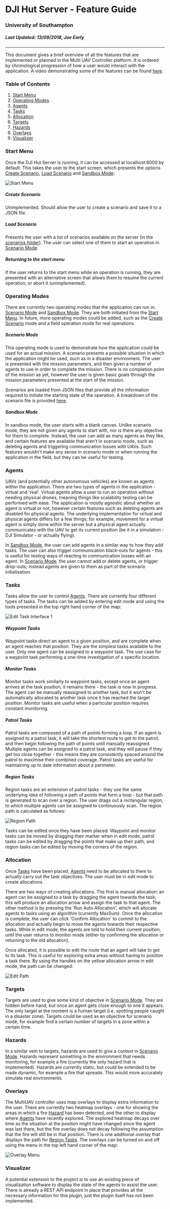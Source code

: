 # DJI Hut Server - Feature Guide
### University of Southampton
##### Last Updated: 13/09/2018, Joe Early
------
This document gives a brief overview of all the features that are implemented or planned in the Multi UAV Controller platform. It is ordered by chronological progression of how a user would interact with the application. A video demonstrating some of the features can be found [here][1].

### Table of Contents

1. [Start Menu](#markdown-header-start-menu)
2. [Operating Modes](#markdown-header-operating-modes)
3. [Agents](#markdown-header-operating-modes)
4. [Tasks](#markdown-header-tasks)
5. [Allocation](#markdown-header-allocation)
6. [Targets](#markdown-header-targets)
7. [Hazards](#markdown-header-hazards)
8. [Overlays](#markdown-header-overlays)
9. [Visualizer](#markdown-header-visualizer)

### Start Menu

Once the DJI Hut Server is running, it can be accessed at localhost:8000 by default. This takes the user to the start screen, which presents the options [Create Scenario](#markdown-header-create-scenario), [Load Scenario](#markdown-header-load-scenario) and [Sandbox Mode](#markdown-header-sandbox-mode):

![Start Menu][start_menu]

##### Create Scenario

Unimplemented. Should allow the user to create a scenario and save it to a JSON file.

##### Load Scenario

Presents the user with a list of scenarios available on the server (in the [scenarios folder][2]). The user can select one of them to start an operation in [Scenario Mode](#markdown-header-scenario-mode).

##### Returning to the start menu

If the user returns to the start menu while an operation is running, they are presented with an alternative screen that allows them to resume the current operation, or abort it (unimplemented).

### Operating Modes

There are currently two operating modes that the application can run in: [Scenario Mode](#markdown-header-scenario-mode) and [Sandbox Mode](#markdown-header-sandbox-mode). They are both initiated from the [Start Menu](#markdown-header-start-menu). In future, more operating modes could be added, such as the [Create Scenario](#markdown-header-create-scenario) mode and a field operation mode for real operations.

##### Scenario Mode

This operating mode is used to demonstrate how the application could be used for an actual mission. A scenario presents a possible situation in which the application might be used, such as in a disaster environment. The user is presented with the mission parameters, and then given a number of agents to use in order to complete the mission. There is no completion point of the mission as yet, however the user is given basic goals through the mission parameters presented at the start of the mission.

Scenarios are loaded from JSON files that provide all the information required to initiate the starting state of the operation. A breakdown of the scenario file is provided [here][3].

##### Sandbox Mode

In sandbox mode, the user starts with a blank canvas. Unlike scenario mode, they are not given any agents to start with, nor is there any objective for them to complete. Instead, the user can add as many agents as they like, and certain features are available that aren't in scenario mode, such as deleting agents and triggering communication losses with UAVs. Such features wouldn't make any sense in scenario mode or when running the application in the field, but they can be useful for testing.

### Agents

UAVs (and potentially other autonomous vehicles) are known as agents within the application. There are two types of agents in the application - virtual and 'real'. Virtual agents allow a user to run an operation without needing physical drones, meaning things like scalability testing can be performed with ease. The application is mostly agnostic about whether an agent is virtual or not, however certain features such as deleting agents are disabled for physical agents. The underlying implementation for virtual and physical agents differs for a few things; for example, movement for a virtual agent is simply done within the server but a physical agent actually communicates with the UAV to get its current position (be it in a simulation - DJI Simulator - or actually flying).

In [Sandbox Mode](#markdown-header-sandbox-mode), the user can add agents in a similar way to how they add tasks. The user can also trigger communication black-outs for agents - this is useful for testing ways of reacting to communication losses with an agent. In [Scenario Mode](#markdown-header-scenario-mode), the user cannot add or delete agents, or trigger drop-outs; instead agents are given to them as part of the scenario initialisation.

### Tasks

Tasks allow the user to control [Agents](#markdown-header-agents). There are currently four different types of tasks. The tasks can be added by entering edit mode and using the tools presented in the top right hand corner of the map:

![Edit Task Interface 1][edit_task_interface_1]

##### Waypoint Tasks
Waypoint tasks direct an agent to a given position, and are complete when an agent reaches that position. They are the simplest tasks available to the user. Only one agent can be assigned to a waypoint task. The use case for a waypoint task performing a one-time investigation of a specific location.
##### Monitor Tasks
Monitor tasks work similarly to waypoint tasks, except once an agent arrives at the task position, it remains there - the task is now in progress. The agent can be manually reassigned to another task, but it won't be automatically allocated to another task once it has reached the target position. Monitor tasks are useful when a particular position requires constant monitoring.
##### Patrol Tasks
Patrol tasks are composed of a path of points forming a loop. If an agent is assigned to a patrol task, it will take the shortest route to get to the patrol, and then begin following the path of points until manually reassigned. Multiple agents can be assigned to a patrol task, and they will pause if they get too close together - this means they are consistently spaced around the patrol to maximise their combined coverage. Patrol tasks are useful for maintaining up to date information about a perimeter.
##### Region Tasks
Region tasks are an extension of patrol tasks - they use the same underlying idea of following a path of points that form a loop - but that path is generated to scan over a region. The user drags out a rectangular region, to which multiple agents can be assigned to continuously scan. The region path is calculated as follows:

![Region Path][region_path]

Tasks can be edited once they have been placed. Waypoint and monitor tasks can be moved by dragging their marker when in edit mode, patrol tasks can be edited by dragging the points that make up their path, and region tasks can be edited by moving the corners of the region.

### Allocation

Once [Tasks](#markdown-header-tasks) have been placed, [Agents](#markdown-header-agents) need to be allocated to them to actually carry out the task objectives. The user must be in edit mode to create allocations.

There are two ways of creating allocations. The first is manual allocation: an agent can be assigned to a task by dragging the agent towards the task; this will produce an allocation arrow and assign the task to that agent. The other method is by pressing the 'Run Auto Allocation', which will allocate agents to tasks using an algorithm (currently MaxSum). Once the allocation is complete, the user can click 'Confirm Allocation' to commit to the allocation and actually begin to move the agents towards their respective tasks. While in edit mode, the agents are told to hold their current position, until the user returns to monitor mode (either by confirming the allocation or returning to the old allocation).

Once allocated, it is possible to edit the route that an agent will take to get to its task. This is useful for exploring extra areas without having to position a task there. By using the handles on the yellow allocation arrow in edit mode, the path can be changed:

![Edit Path][edit_path]

### Targets

Targets are used to give some kind of objective in [Scenario Mode](#markdown-header-scenario-mode). They are hidden before hand, but once an agent gets close enough to one it appears. The only target at the moment is a human target (i.e. spotting people caught in a disaster zone). Targets could be used as an objective for scenario mode, for example find a certain number of targets in a zone within a certain time.

### Hazards

In a similar vein to targets, hazards are used to give a context in [Scenario Mode](#markdown-header-scenario-mode). Hazards represent something in the environment that needs monitoring, for example a fire (currently the only hazard that is implemented). Hazards are currently static, but could be extended to be made dynamic, for example a fire that spreads. This would more accurately simulate real environments.

### Overlays

The MultiUAV controller uses map overlays to display extra information to the user. There are currently two heatmap overlays - one for showing the areas in which a fire [Hazard](#markdown-header-hazards) has been detected, and the other to display where [Agents](#markdown-header-agents) have recently explored. The explored heatmap decays over time as the situation at the position might have changed since the agent was last there, but the fire overlay does not decay following the assumption that the fire will still be in that position. There is one additional overlay that displays the path for [Region Tasks](#markdown-header-region-tasks). The overlays can be turned on and off using the menu in the top left hand corner of the map:

![Overlay Menu][overlay_menu]

### Visualizer

A potential extension to the project is to use an existing piece of visualization software to display the state of the agents to assist the user. There is already a REST API endpoint in place that provides all the necessary information for this plugin, just the plugin itself has not been implemented.

[1]: https://bitbucket.org/dhaminda/hutserver/downloads/MultiUAVControllerVideo.zip
[2]: ../web44101/scenarios
[3]: ./scenario_files.md

[start_menu]: https://bitbucket.org/dhaminda/hutserver/raw/master/docs/img/start_menu.png "Start Menu"
[edit_task_interface_1]: https://bitbucket.org/dhaminda/hutserver/raw/master/docs/img/edit_task_interface_1.png "Edit Task Interface 1"
[region_path]: https://bitbucket.org/dhaminda/hutserver/raw/master/docs/img/region_path.png "Region Path"
[edit_path]: https://bitbucket.org/dhaminda/hutserver/raw/master/docs/img/edit_path.png "Edit Path"
[overlay_menu]: https://bitbucket.org/dhaminda/hutserver/raw/master/docs/img/overlay_menu.png "Overlay Menu"
